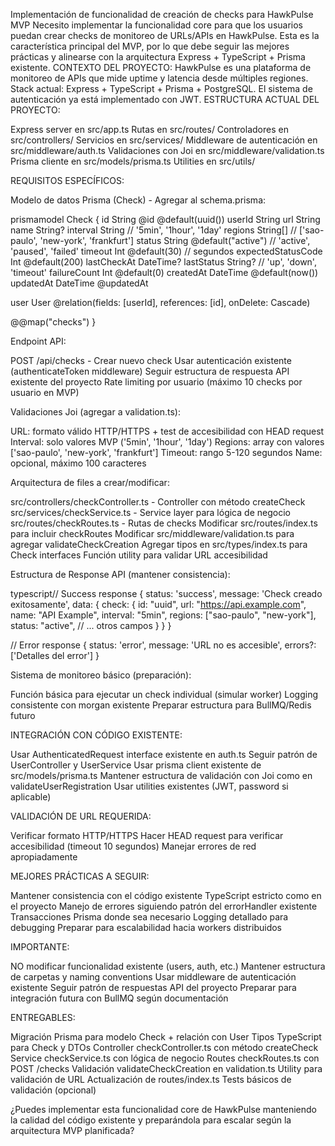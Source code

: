 Implementación de funcionalidad de creación de checks para HawkPulse MVP
Necesito implementar la funcionalidad core para que los usuarios puedan crear checks de monitoreo de URLs/APIs en HawkPulse. Esta es la característica principal del MVP, por lo que debe seguir las mejores prácticas y alinearse con la arquitectura Express + TypeScript + Prisma existente.
CONTEXTO DEL PROYECTO:
HawkPulse es una plataforma de monitoreo de APIs que mide uptime y latencia desde múltiples regiones. Stack actual: Express + TypeScript + Prisma + PostgreSQL. El sistema de autenticación ya está implementado con JWT.
ESTRUCTURA ACTUAL DEL PROYECTO:

Express server en src/app.ts
Rutas en src/routes/
Controladores en src/controllers/
Servicios en src/services/
Middleware de autenticación en src/middleware/auth.ts
Validaciones con Joi en src/middleware/validation.ts
Prisma cliente en src/models/prisma.ts
Utilities en src/utils/

REQUISITOS ESPECÍFICOS:

Modelo de datos Prisma (Check) - Agregar al schema.prisma:

prismamodel Check {
  id                   String   @id @default(uuid())
  userId               String
  url                  String
  name                 String?
  interval             String   // '5min', '1hour', '1day'
  regions              String[] // ['sao-paulo', 'new-york', 'frankfurt']
  status               String   @default("active") // 'active', 'paused', 'failed'
  timeout              Int      @default(30) // segundos
  expectedStatusCode   Int      @default(200)
  lastCheckAt          DateTime?
  lastStatus           String?  // 'up', 'down', 'timeout'
  failureCount         Int      @default(0)
  createdAt            DateTime @default(now())
  updatedAt            DateTime @updatedAt
  
  user                 User     @relation(fields: [userId], references: [id], onDelete: Cascade)
  
  @@map("checks")
}

Endpoint API:

POST /api/checks - Crear nuevo check
Usar autenticación existente (authenticateToken middleware)
Seguir estructura de respuesta API existente del proyecto
Rate limiting por usuario (máximo 10 checks por usuario en MVP)


Validaciones Joi (agregar a validation.ts):

URL: formato válido HTTP/HTTPS + test de accesibilidad con HEAD request
Interval: solo valores MVP ('5min', '1hour', '1day')
Regions: array con valores ['sao-paulo', 'new-york', 'frankfurt']
Timeout: rango 5-120 segundos
Name: opcional, máximo 100 caracteres


Arquitectura de files a crear/modificar:

src/controllers/checkController.ts - Controller con método createCheck
src/services/checkService.ts - Service layer para lógica de negocio
src/routes/checkRoutes.ts - Rutas de checks
Modificar src/routes/index.ts para incluir checkRoutes
Modificar src/middleware/validation.ts para agregar validateCheckCreation
Agregar tipos en src/types/index.ts para Check interfaces
Función utility para validar URL accesibilidad


Estructura de Response API (mantener consistencia):

typescript// Success response
{
  status: 'success',
  message: 'Check creado exitosamente',
  data: {
    check: {
      id: "uuid",
      url: "https://api.example.com",
      name: "API Example",
      interval: "5min",
      regions: ["sao-paulo", "new-york"],
      status: "active",
      // ... otros campos
    }
  }
}

// Error response
{
  status: 'error',
  message: 'URL no es accesible',
  errors?: ['Detalles del error']
}

Sistema de monitoreo básico (preparación):

Función básica para ejecutar un check individual (simular worker)
Logging consistente con morgan existente
Preparar estructura para BullMQ/Redis futuro



INTEGRACIÓN CON CÓDIGO EXISTENTE:

Usar AuthenticatedRequest interface existente en auth.ts
Seguir patrón de UserController y UserService
Usar prisma client existente de src/models/prisma.ts
Mantener estructura de validación con Joi como en validateUserRegistration
Usar utilities existentes (JWT, password si aplicable)

VALIDACIÓN DE URL REQUERIDA:

Verificar formato HTTP/HTTPS
Hacer HEAD request para verificar accesibilidad (timeout 10 segundos)
Manejar errores de red apropiadamente

MEJORES PRÁCTICAS A SEGUIR:

Mantener consistencia con el código existente
TypeScript estricto como en el proyecto
Manejo de errores siguiendo patrón del errorHandler existente
Transacciones Prisma donde sea necesario
Logging detallado para debugging
Preparar para escalabilidad hacia workers distribuidos

IMPORTANTE:

NO modificar funcionalidad existente (users, auth, etc.)
Mantener estructura de carpetas y naming conventions
Usar middleware de autenticación existente
Seguir patrón de respuestas API del proyecto
Preparar para integración futura con BullMQ según documentación

ENTREGABLES:

Migración Prisma para modelo Check + relación con User
Tipos TypeScript para Check y DTOs
Controller checkController.ts con método createCheck
Service checkService.ts con lógica de negocio
Routes checkRoutes.ts con POST /checks
Validación validateCheckCreation en validation.ts
Utility para validación de URL
Actualización de routes/index.ts
Tests básicos de validación (opcional)

¿Puedes implementar esta funcionalidad core de HawkPulse manteniendo la calidad del código existente y preparándola para escalar según la arquitectura MVP planificada?